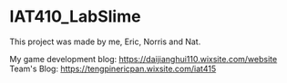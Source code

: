 # IAT410_LabSlime
This project was made by me, Eric, Norris and Nat. 

My game development blog: https://daijianghui110.wixsite.com/website<br>
Team's Blog: https://tengpinericpan.wixsite.com/iat415
